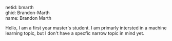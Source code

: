 netid: bmarth \
ghid: Brandon-Marth \
name: Brandon Marth

Hello, I am a first year master's student. I am primarly intersted in a machine learning topic, but I don't have a specfic narrow topic in mind yet. 
